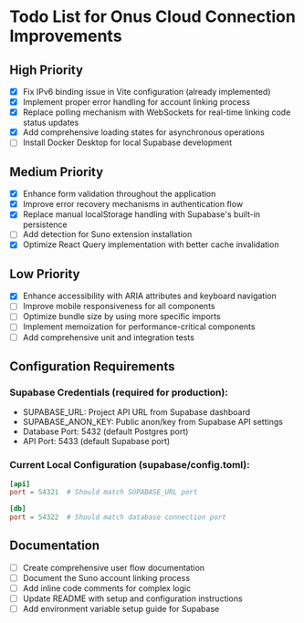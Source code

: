 # Todo List for Onus Cloud Connection Improvements

## High Priority
- [x] Fix IPv6 binding issue in Vite configuration (already implemented)
- [x] Implement proper error handling for account linking process
- [x] Replace polling mechanism with WebSockets for real-time linking code status updates
- [x] Add comprehensive loading states for asynchronous operations
- [ ] Install Docker Desktop for local Supabase development

## Medium Priority
- [x] Enhance form validation throughout the application
- [x] Improve error recovery mechanisms in authentication flow
- [x] Replace manual localStorage handling with Supabase's built-in persistence
- [ ] Add detection for Suno extension installation
- [x] Optimize React Query implementation with better cache invalidation

## Low Priority
- [x] Enhance accessibility with ARIA attributes and keyboard navigation
- [ ] Improve mobile responsiveness for all components
- [ ] Optimize bundle size by using more specific imports
- [ ] Implement memoization for performance-critical components
- [ ] Add comprehensive unit and integration tests

## Configuration Requirements
### Supabase Credentials (required for production):
- SUPABASE_URL: Project API URL from Supabase dashboard
- SUPABASE_ANON_KEY: Public anon/key from Supabase API settings
- Database Port: 5432 (default Postgres port)
- API Port: 5433 (default Supabase port)

### Current Local Configuration (supabase/config.toml):
```toml
[api]
port = 54321  # Should match SUPABASE_URL port

[db]
port = 54322  # Should match database connection port
```

## Documentation
- [ ] Create comprehensive user flow documentation
- [ ] Document the Suno account linking process
- [ ] Add inline code comments for complex logic
- [ ] Update README with setup and configuration instructions
- [ ] Add environment variable setup guide for Supabase
